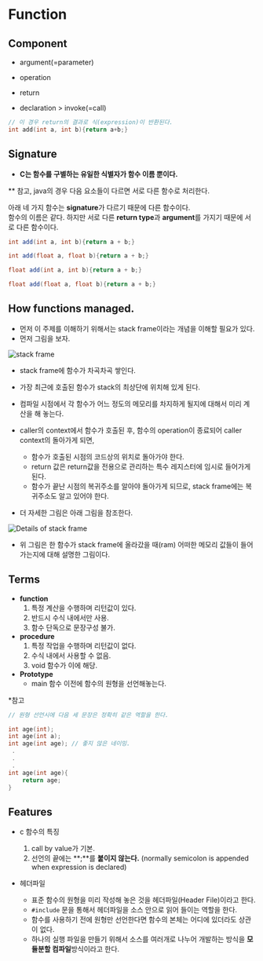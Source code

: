 # Function

## Component
- argument(=parameter)
- operation
- return

- declaration > invoke(=call) 
```cpp
// 이 경우 return의 결과로 식(expression)이 반환된다.
int add(int a, int b){return a+b;}
```

## Signature 
- **C는 함수를 구별하는 유일한 식별자가 함수 이름 뿐이다.**

** 참고, java의 경우 다음 요소들이 다르면 서로 다른 함수로 처리한다.

아래 네 가지 함수는 **signature**가 다르기 때문에 다른 함수이다.  
함수의 이름은 같다. 하지만 서로 다른 **return type**과 **argument**를 가지기 때문에 서로 다른 함수이다.

```java
int add(int a, int b){return a + b;}

int add(float a, float b){return a + b;}

float add(int a, int b){return a + b;}

float add(float a, float b){return a + b;}
```

## How functions managed.

- 먼저 이 주제를 이해하기 위해서는 stack frame이라는 개념을 이해할 필요가 있다.
- 먼저 그림을 보자. 

![stack frame](https://i.stack.imgur.com/DAMVU.png)

- stack frame에 함수가 차곡차곡 쌓인다. 
- 가장 최근에 호출된 함수가 stack의 최상단에 위치해 있게 된다. 
- 컴파일 시점에서 각 함수가 어느 정도의 메모리를 차지하게 될지에 대해서 미리 계산을 해 놓는다. 
- caller의 context에서 함수가 호출된 후, 함수의 operation이 종료되어 caller context의 돌아가게 되면, 
    - 함수가 호출된 시점의 코드상의 위치로 돌아가야 한다.
    - return 값은 return값을 전용으로 관리하는 특수 레지스터에 임시로 들어가게 된다.
    - 함수가 끝난 시점의 복귀주소를 알아야 돌아가게 되므로, stack frame에는 복귀주소도 알고 있어야 한다.    

- 더 자세한 그림은 아래 그림을 참조한다.

![Details of stack frame](http://www.gamesetwatch.com/StackFrameAnatomy.png)

- 위 그림은 한 함수가 stack frame에 올라갔을 때(ram) 어떠한 메모리 값들이 들어가는지에 대해 설명한 그림이다.


## Terms

- **function** 
    1. 특정 계산을 수행하며 리턴값이 있다. 
    2. 반드시 수식 내에서만 사용. 
    3. 함수 단독으로 문장구성 불가.
- **procedure**
    1. 특정 작업을 수행하며 리턴값이 없다. 
    2. 수식 내에서 사용할 수 없음. 
    3. void 함수가 이에 해당. 
- **Prototype**
    - main 함수 이전에 함수의 원형을 선언해놓는다.

*참고

```cpp
// 원형 선언시에 다음 세 문장은 정확히 같은 역할을 한다.

int age(int);
int age(int a);
int age(int age); // 좋지 않은 네이밍. 
 .
 .
 .
int age(int age){
    return age;
}
```

## Features
- c 함수의 특징
    1. call by value가 기본. 
    2. 선언의 끝에는 **;**를 **붙이지 않는다.** (normally semicolon is appended when expression is declared) 

- 헤더파일
    - 표준 함수의 원형을 미리 작성해 놓은 것을 헤더파일(Header File)이라고 한다. 
    - ```#include``` 문을 통해서 헤더파일을 소스 안으로 읽어 들이는 역할을 한다. 
    - 함수를 사용하기 전에 원형만 선언한다면 함수의 본체는 어디에 있더라도 상관이 없다.
    - 하나의 실행 파일을 만들기 위해서 소스를 여러개로 나누어 개발하는 방식을 **모듈분할 컴파일**방식이라고 한다. 




